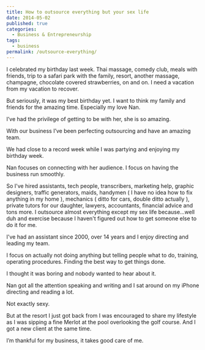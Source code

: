 ```yaml
---
title: How to outsource everything but your sex life
date: 2014-05-02
published: true
categories:
  - Business & Entrepreneurship
tags:
  - business
permalink: /outsource-everything/
---
```

I celebrated my birthday last week. Thai massage, comedy club, meals with friends, trip to a safari park with the family, resort, another massage, champagne, chocolate covered strawberries, on and on. I need a vacation from my vacation to recover.

But seriously, it was my best birthday yet. I want to think my family and friends for the amazing time. Especially my love Nan.

I’ve had the privilege of getting to be with her, she is so amazing.

With our business I’ve been perfecting outsourcing and have an amazing team.

We had close to a record week while I was partying and enjoying my birthday week.

Nan focuses on connecting with her audience. I focus on having the business run smoothly.

So I've hired assistants, tech people, transcribers, marketing help, graphic designers, traffic generators, maids, handymen ( I have no idea how to fix anything in my home ), mechanics ( ditto for cars, double ditto actually ), private tutors for our daughter, lawyers, accountants, financial advice and tons more. I outsource almost everything except my sex life because…well duh and exercise because I haven't figured out how to get someone else to do it for me.

I've had an assistant since 2000, over 14 years and I enjoy directing and leading my team.

I focus on actually not doing anything but telling people what to do, training, operating procedures. Finding the best way to get things done.

I thought it was boring and nobody wanted to hear about it.

Nan got all the attention speaking and writing and I sat around on my iPhone directing and reading a lot.

Not exactly sexy.

But at the resort I just got back from I was encouraged to share my lifestyle as I was sipping a fine Merlot at the pool overlooking the golf course. And I got a new client at the same time.

I’m thankful for my business, it takes good care of me.